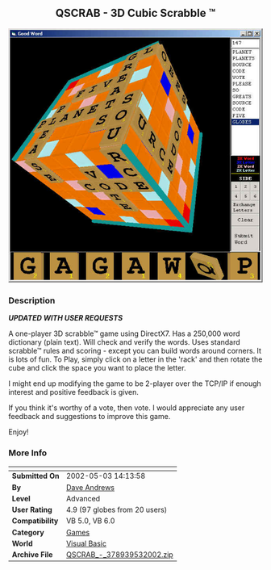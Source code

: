 ﻿<div align="center">

## QSCRAB \- 3D Cubic Scrabble ™

<img src="PIC2002531051354564.jpg">
</div>

### Description

***UPDATED WITH USER REQUESTS***

A one-player 3D scrabble™ game using DirectX7. Has a 250,000 word dictionary (plain text). Will check and verify the words. Uses standard scrabble™ rules and scoring - except you can build words around corners. It is lots of fun. To Play, simply click on a letter in the 'rack' and then rotate the cube and click the space you want to place the letter.

I might end up modifying the game to be 2-player over the TCP/IP if enough interest and positive feedback is given.

If you think it's worthy of a vote, then vote. I would appreciate any user feedback and suggestions to improve this game.

Enjoy!
 
### More Info
 


<span>             |<span>
---                |---
**Submitted On**   |2002-05-03 14:13:58
**By**             |[Dave Andrews](https://github.com/Planet-Source-Code/PSCIndex/blob/master/ByAuthor/dave-andrews.md)
**Level**          |Advanced
**User Rating**    |4.9 (97 globes from 20 users)
**Compatibility**  |VB 5\.0, VB 6\.0
**Category**       |[Games](https://github.com/Planet-Source-Code/PSCIndex/blob/master/ByCategory/games__1-38.md)
**World**          |[Visual Basic](https://github.com/Planet-Source-Code/PSCIndex/blob/master/ByWorld/visual-basic.md)
**Archive File**   |[QSCRAB\_\-\_378939532002\.zip](https://github.com/Planet-Source-Code/dave-andrews-qscrab-3d-cubic-scrabble__1-34351/archive/master.zip)








